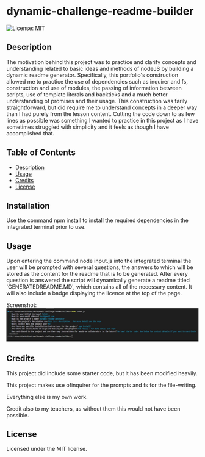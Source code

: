 # dynamic-challenge-readme-builder
![License: MIT](https://img.shields.io/badge/License-MIT-yellow.svg)

## Description

The motivation behind this project was to practice and clarify concepts and understanding related to basic ideas and methods of nodeJS by building a dynamic readme generator. Specifically, this portfolio's construction allowed me to practice the use of dependencies such as inquirer and fs, construction and use of modules, the passing of information between scripts, use of template literals and backticks and a much better understanding of promises and their usage. This construction was farily straightforward, but did require me to understand concepts in a deeper way than I had purely from the lesson content. Cutting the code down to as few lines as possible was something I wanted to practice in this project as I have sometimes struggled with simplicity and it feels as though I have accomplished that.

## Table of Contents

- [Description](#description)
- [Usage](#usage)
- [Credits](#credits)
- [License](#license)


## Installation

Use the command npm install to install the required dependencies in the integrated terminal prior to use.

## Usage

Upon entering the command node input.js into the integrated terminal the user will be prompted with several questions, the answers to which will be stored as the content for the readme that is to be generated.
After every question is answered the script will dynamically generate a readme titled 'GENERATEDREADME.MD', which contains all of the necessary content.
It will also include a badge displaying the licence at the top of the page. 

Screenshot:
![My Readme Generator](assets/screen.jpg)

## Credits

This project did include some starter code, but it has been modified heavily.

This project makes use ofinquirer for the prompts and fs for the file-writing.

Everything else is my own work.

Credit also to my teachers, as without them this would not have been possible.

## License

Licensed under the MIT license.
